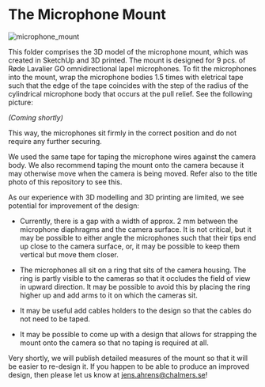 # The Microphone Mount

![microphone_mount](pics/microphone_mount "microphone_mount")

This folder comprises the 3D model of the microphone mount, which was created in SketchUp and 3D printed. The mount is designed for 9 pcs. of Røde Lavalier GO omnidirectional lapel microphones. To fit the microphones into the mount, wrap the microphone bodies 1.5 times with eletrical tape such that the edge of the tape coincides with the step of the radius of the cylindrical microphone body that occurs at the pull relief. See the following picture:

*(Coming shortly)*

This way, the microphones sit firmly in the correct position and do not require any further securing. 

We used the same tape for taping the microphone wires against the camera body. We also recommend taping the mount onto the camera because it may otherwise move when the camera is being moved. Refer also to the title photo of this repository to see this. 

As our experience with 3D modelling and 3D printing are limited, we see potential for improvement of the design:

* Currently, there is a gap with a width of approx. 2 mm between the microphone diaphragms and the camera surface. It is not critical, but it may be possible to either angle the microphones such that their tips end up close to the camera surface, or, it may be possible to keep them vertical but move them closer.

* The microphones all sit on a ring that sits of the camera housing. The ring is partly visible to the cameras so that it occludes the field of view in upward direction. It may be possible to avoid this by placing the ring higher up and add arms to it on which the cameras sit.

* It may be useful add cables holders to the design so that the cables do not need to be taped. 

* It may be possible to come up with a design that allows for strapping the mount onto the camera so that no taping is required at all. 

Very shortly, we will publish detailed measures of the mount so that it will be easier to re-design it. If you happen to be able to produce an improved design, then please let us know at jens.ahrens@chalmers.se!